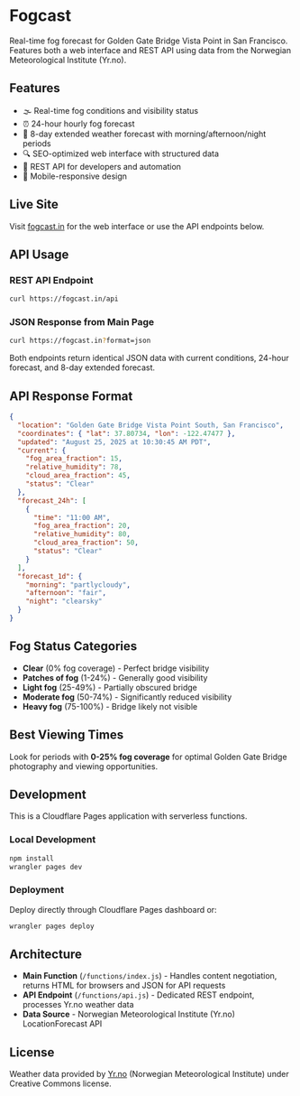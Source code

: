 # Fogcast

Real-time fog forecast for Golden Gate Bridge Vista Point in San Francisco. Features both a web interface and REST API using data from the Norwegian Meteorological Institute (Yr.no).

## Features

- 🌫️ Real-time fog conditions and visibility status
- ⏰ 24-hour hourly fog forecast
- 📅 8-day extended weather forecast with morning/afternoon/night periods
- 🔍 SEO-optimized web interface with structured data
- 🔗 REST API for developers and automation
- 📱 Mobile-responsive design

## Live Site

Visit [fogcast.in](https://fogcast.in) for the web interface or use the API endpoints below.

## API Usage

### REST API Endpoint
```bash
curl https://fogcast.in/api
```

### JSON Response from Main Page
```bash
curl https://fogcast.in?format=json
```

Both endpoints return identical JSON data with current conditions, 24-hour forecast, and 8-day extended forecast.

## API Response Format

```json
{
  "location": "Golden Gate Bridge Vista Point South, San Francisco",
  "coordinates": { "lat": 37.80734, "lon": -122.47477 },
  "updated": "August 25, 2025 at 10:30:45 AM PDT",
  "current": {
    "fog_area_fraction": 15,
    "relative_humidity": 78,
    "cloud_area_fraction": 45,
    "status": "Clear"
  },
  "forecast_24h": [
    {
      "time": "11:00 AM",
      "fog_area_fraction": 20,
      "relative_humidity": 80,
      "cloud_area_fraction": 50,
      "status": "Clear"
    }
  ],
  "forecast_1d": {
    "morning": "partlycloudy",
    "afternoon": "fair", 
    "night": "clearsky"
  }
}
```

## Fog Status Categories

- **Clear** (0% fog coverage) - Perfect bridge visibility
- **Patches of fog** (1-24%) - Generally good visibility
- **Light fog** (25-49%) - Partially obscured bridge
- **Moderate fog** (50-74%) - Significantly reduced visibility
- **Heavy fog** (75-100%) - Bridge likely not visible

## Best Viewing Times

Look for periods with **0-25% fog coverage** for optimal Golden Gate Bridge photography and viewing opportunities.

## Development

This is a Cloudflare Pages application with serverless functions.

### Local Development
```bash
npm install
wrangler pages dev
```

### Deployment
Deploy directly through Cloudflare Pages dashboard or:
```bash
wrangler pages deploy
```

## Architecture

- **Main Function** (`/functions/index.js`) - Handles content negotiation, returns HTML for browsers and JSON for API requests
- **API Endpoint** (`/functions/api.js`) - Dedicated REST endpoint, processes Yr.no weather data
- **Data Source** - Norwegian Meteorological Institute (Yr.no) LocationForecast API

## License

Weather data provided by [Yr.no](https://yr.no) (Norwegian Meteorological Institute) under Creative Commons license.